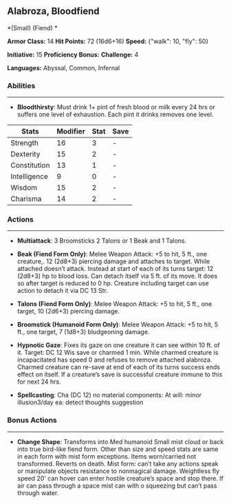 ## Alabroza, Bloodfiend
*(Small) (Fiend) *

**Armor Class:** 14
**Hit Points:** 72 (16d6+16)
**Speed:** {"walk": 10, "fly": 50}

**Initiative:** 15
**Proficiency Bonus:**
**Challenge:** 4

**Languages:** Abyssal, Common, Infernal

### Abilities
 --- 
- **Bloodthirsty**: Must drink 1+ pint of fresh blood or milk every 24 hrs or suffers one level of exhaustion. Each pint it drinks removes one level.



| Stats | Modifier | Stat | Save
| ---- | ---- | ---- | ---- |
| Strength | 16 | 3 | - |
| Dexterity | 15 | 2 | - |
| Constitution | 13 | 1 | - |
| Intelligence | 9 | 0 | - |
| Wisdom | 15 | 2 | - |
| Charisma | 14 | 2 | - |

### Actions
 --- 
- **Multiattack**: 3 Broomsticks 2 Talons or 1 Beak and 1 Talons.

- **Beak (Fiend Form Only)**: Melee Weapon Attack: +5 to hit, 5 ft., one creature,. 12 (2d8+3) piercing damage and attaches to target. While attached doesn’t attack. Instead at start of each of its turns target: 12 (2d8+3) hp to blood loss. Can detach itself via 5 ft. of its move. It does so after target is reduced to 0 hp. Creature including target can use action to detach it via DC 13 Str.

- **Talons (Fiend Form Only)**: Melee Weapon Attack: +5 to hit, 5 ft., one target, 10 (2d6+3) piercing damage.

- **Broomstick (Humanoid Form Only)**: Melee Weapon Attack: +5 to hit, 5 ft., one target, 7 (1d8+3) bludgeoning damage.

- **Hypnotic Gaze**: Fixes its gaze on one creature it can see within 10 ft. of it. Target: DC 12 Wis save or charmed 1 min. While charmed creature is incapacitated has speed 0 and refuses to remove attached alabroza. Charmed creature can re-save at end of each of its turns success ends effect on itself. If a creature’s save is successful creature immune to this for next 24 hrs.

- **Spellcasting**: Cha (DC 12) no material components: At will: minor illusion3/day ea: detect thoughts suggestion

### Bonus Actions
 --- 
- **Change Shape**: Transforms into Med humanoid Small mist cloud or back into true bird-like fiend form. Other than size and speed stats are same in each form with mist form exceptions. Items worn/carried not transformed. Reverts on death. Mist form: can’t take any actions speak or manipulate objects resistance to nonmagical damage. Weightless fly speed 20' can hover can enter hostile creature’s space and stop there. If air can pass through a space mist can with o squeezing but can’t pass through water.

